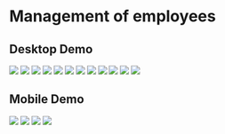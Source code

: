 # Management of employees

## Desktop Demo

![](./LaptopPhoto/withFrame/23_20_21.png)
![](./LaptopPhoto/withFrame/10_37_04.png)
![](./LaptopPhoto/withFrame/10_37_13.png)
![](./LaptopPhoto/withFrame/10_37_27.png)
![](./LaptopPhoto/withFrame/23_21_06.png)
![](./LaptopPhoto/withFrame/23_21_15.png)
![](./LaptopPhoto/withFrame/23_21_29.png)
![](./LaptopPhoto/withFrame/23_21_46.png)
![](./LaptopPhoto/withFrame/23_21_59.png)
![](./LaptopPhoto/withFrame/23_22_13.png)
![](./LaptopPhoto/withFrame/23_22_32.png)
![](./LaptopPhoto/withFrame/23_22_44.png)

## Mobile Demo

![](./MobilePhoto/withFrame/10_39_02_portrait.png)
![](./MobilePhoto/withFrame/10_39_12_portrait.png)
![](./MobilePhoto/withFrame/10_39_29_portrait.png)
![](./MobilePhoto/withFrame/10_39_41_portrait.png)
